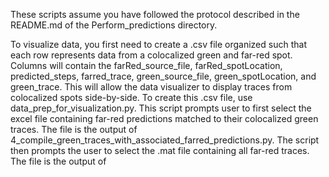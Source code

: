 These scripts assume you have followed the protocol described in the README.md of the 
Perform_predictions directory.

To visualize data, you first need to create a .csv file organized such that each row
represents data from a colocalized green and far-red spot. Columns will contain the
farRed_source_file, farRed_spotLocation, predicted_steps, farred_trace, 
green_source_file, green_spotLocation, and green_trace. This will allow the data
visualizer to display traces from colocalized spots side-by-side. To create this .csv
file, use data_prep_for_visualization.py. This script prompts user to first select 
the excel file containing far-red predictions matched to their colocalized green
traces. The file is the output of 4_compile_green_traces_with_associated_farred_predictions.py.
The script then prompts the user to select the .mat file containing all far-red traces.
The file is the output of 

